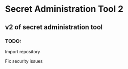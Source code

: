 # Secret Administration Tool 2
## v2 of secret administration tool
### TODO: 
Import repository


Fix security issues

